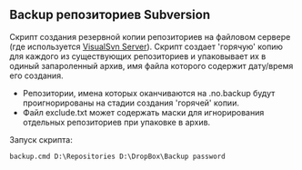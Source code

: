 ﻿
## Backup репозиториев Subversion

Скрипт создания резервной копии репозиториев на файловом сервере (где используется [VisualSvn Server](https://www.visualsvn.com/server/)). Скрипт создает 'горячую' копию для каждого из существующих репозиториев и упаковывает их в одиный запароленный архив, имя файла которого содержит дату/время его создания.

- Репозитории, имена которых оканчиваются на .no.backup будут проигнорированы на стадии создания 'горячей' копии.
- Файл exclude.txt может содержать маски для игнорирования отдельных репозиториев при упаковке в архив.

Запуск скрипта:
```
backup.cmd D:\Repositories D:\DropBox\Backup password
```
